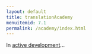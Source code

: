 ```yaml
---
layout: default
title: translationAcademy
menuitemid: 7.1
permalink: /academy/index.html
---
```


In [active development](https://door43.org/en/ta)...